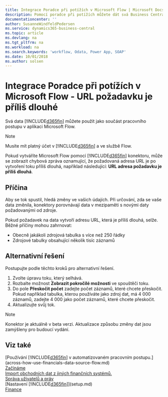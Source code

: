 ```yaml
---
title: Integrace Poradce při potížích v Microsoft Flow | Microsoft Docs
description: Pomocí poradce při potížích můžete dát svá Business Central data k dispozici jako zdroj dat a zadat OData URL svých webových služeb a vytvořit tak automatizovaný pracovní postup.
documentationcenter: ''
author: SusanneWindfeldPedersen
ms.service: dynamics365-business-central
ms.topic: article
ms.devlang: na
ms.tgt_pltfrm: na
ms.workload: na
ms.search.keywords: 'workflow, Odata, Power App, SOAP'
ms.date: 10/01/2018
ms.author: solsen
---
```

# <a name="troubleshooting-integration-with-microsoft-flow---request-url-too-long"></a>Integrace Poradce při potížích v Microsoft Flow - URL požadavku je příliš dlouhé
Svá data [!INCLUDE[d365fin](includes/d365fin_md.md)] můžete použít jako součást pracovního postupu v aplikaci Microsoft Flow.  

> [!NOTE]  
>   Musíte mít platný účet v [!INCLUDE[d365fin](includes/d365fin_md.md)] a ve službě Flow.  

Pokud vytváříte Microsoft Flow pomocí [!INCLUDE[d365fin](includes/d365fin_md.md)] konektoru, může se zobrazit chybová zpráva oznamující, že požadovaná adresa URL je po vytvoření toku příliš dlouhá, například následující: **URL adresa požadavku je příliš dlouhá**.

## <a name="cause"></a>Příčina
Aby se tok spustil, hledá změny ve vašich údajích. Při určování, zda se vaše data změnila, konektory porovnávají data v mezipaměti s novými daty požadovanými od zdroje.  

Pokud požadavek na data vytvoří adresu URL, která je příliš dlouhá, selže. Běžné příčiny mohou zahrnovat:
- Obecně jakákoli zdrojová tabulka s více než 250 řádky
- Zdrojové tabulky obsahující několik tisíc záznamů

## <a name="workaround"></a>Alternativní řešení
Postupujte podle těchto kroků pro alternativní řešení.
1. Zvolte úpravu toku, který selhává.
2. Rozbalte možnost **Zobrazit pokročilé možnosti** ve spouštěči toku.
3. Do pole **Přeskočit počet** zadejte počet záznamů, které chcete přeskočit.  
Pokud například tabulka, kterou používáte jako zdroj dat, má 4 000 záznamů, zadejte 4 000 jako počet záznamů, které chcete přeskočit.
4. Aktualizujte svůj tok.

> [!NOTE]  
> Konektor je aktuálně v beta verzi. Aktualizace způsobu změny dat jsou zamýšleny pro budoucí vydání.


## <a name="see-also"></a>Viz také
[Používání [!INCLUDE[d365fin](includes/d365fin_md.md)] v automatizovaném pracovním postupu.](across-how-use-financials-data-source-flow.md)  
[Začínáme](product-get-started.md)  
[Import obchodních dat z jiných finančních systémů.](across-import-data-configuration-packages.md)  
[Správa uživatelů a práv](ui-how-users-permissions.md)    
[Nastavení [!INCLUDE[d365fin](includes/d365fin_md.md)]](setup.md)  
[Finance](finance.md)  
